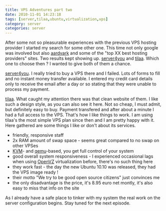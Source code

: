 ```yaml
---
title: VPS Adventures part two
date: 2010-11-01 14:23:18
tags: [server,tilaa,ubuntu,virtualization,vps]
category: server
categories: server
---
```


After some not so pleasurable experiences with the previous VPS hosting
provider I started my search for some other one. This time not only
google was involved but also [aardvark](http://vark.com/) and some of
the "top XX best hosting providers" sites. Two results kept showing up.
[server4you](http://www.server4you.com/) and
[tilaa](https://www.tilaa.nl/). Which one to choose then ? I wanted
to give both of them a chance.

[server4you](http://www.server4you.com/). I really tried to buy a VPS
there and I failed. Lots of forms to fill and no instant money
transfer available. I entered my credit card details only to receive the
email after a day or so stating that they were unable to process my
payment.

[tilaa](https://www.tilaa.nl/). What caught my attention there was
that clean website of them. I like such a design style, as you can also
see it here. Not so cheap, I must admit, but definitely easy to buy.
Payment transfered and after about a minute I had a full access to the
VPS. That's how I like things to work. I am using tilaa's the most
simple VPS plan since then and I am pretty happy with it. Here gathered
are some things I like or don't about its services.

* friendly, responsive staff
* 2x RAM amount of swap space - seems great compared to no swap on other VPSes
* [KVM](http://www.linux-kvm.org/page/Main_Page)- and [qemu](http://en.wikipedia.org/wiki/QEMU)-based, you get full control of your system
* good overall system responsiveness - I experienced occasional lags when using [OpenVZ](http://wiki.openvz.org/Main_Page)  virtualization before, there's no such thing here
* they work fast - the day the new Ubuntu 10.10 was released, they had the VPS image ready !
* their motto "We try to be good open source citizens" just convinces me
* the only disadvantage is the price, it's 8.95 euro net montly, it's also easy to miss that info on the site

As I already have a safe place to tinker with my system the real work on
the server configuration begins. Stay tuned for the next episode.
